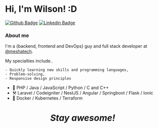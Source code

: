 # Hi, I'm Wilson! :D

[![Github Badge](https://img.shields.io/badge/-Github-000?style=flat-square&logo=Github&logoColor=white&link=https://github.com/WilsonRU)](https://github.com/WilsonRU)
[![Linkedin Badge](https://img.shields.io/badge/-LinkedIn-blue?style=flat-square&logo=Linkedin&logoColor=white&link=https://www.linkedin.com/in/wilson-m-bba835141/)](https://www.linkedin.com/in/wilson-m-bba835141/)

### About me
I'm a {backend, frontend and DevOps} guy and full stack developer at [@meshatech](https://www.somosmesha.com/).

My specialties include..

    - Quickly learning new skills and programming languages,
    - Problem-solving,
    - Responsive design principles


- :scroll: PHP / Java / JavaScript / Python / C and C++
- :hammer_and_pick: Laravel / Codeigniter / NestJS / Angular / Springboot / Flask / Ionic
- :wrench: Docker / Kubernetes / Terraform


<h1 align='center'><i>Stay awesome!</i></h1>
